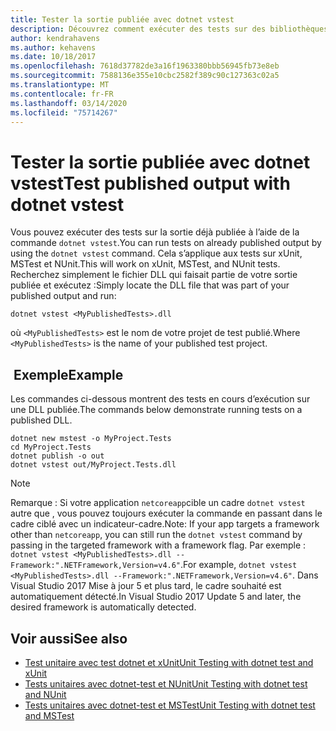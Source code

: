 ```yaml
---
title: Tester la sortie publiée avec dotnet vstest
description: Découvrez comment exécuter des tests sur des bibliothèques publiées plutôt que sur le code source avec la commande dotnet vstest.
author: kendrahavens
ms.author: kehavens
ms.date: 10/18/2017
ms.openlocfilehash: 7618d37782de3a16f1963380bbb56945fb73e8eb
ms.sourcegitcommit: 7588136e355e10cbc2582f389c90c127363c02a5
ms.translationtype: MT
ms.contentlocale: fr-FR
ms.lasthandoff: 03/14/2020
ms.locfileid: "75714267"
---
```

# <a name="test-published-output-with-dotnet-vstest"></a><span data-ttu-id="3e94f-103">Tester la sortie publiée avec dotnet vstest</span><span class="sxs-lookup"><span data-stu-id="3e94f-103">Test published output with dotnet vstest</span></span>

<span data-ttu-id="3e94f-104">Vous pouvez exécuter des tests sur la sortie déjà publiée à l’aide de la commande `dotnet vstest`.</span><span class="sxs-lookup"><span data-stu-id="3e94f-104">You can run tests on already published output by using the `dotnet vstest` command.</span></span> <span data-ttu-id="3e94f-105">Cela s’applique aux tests sur xUnit, MSTest et NUnit.</span><span class="sxs-lookup"><span data-stu-id="3e94f-105">This will work on xUnit, MSTest, and NUnit tests.</span></span> <span data-ttu-id="3e94f-106">Recherchez simplement le fichier DLL qui faisait partie de votre sortie publiée et exécutez :</span><span class="sxs-lookup"><span data-stu-id="3e94f-106">Simply locate the DLL file that was part of your published output and run:</span></span>

```dotnetcli
dotnet vstest <MyPublishedTests>.dll
```

<span data-ttu-id="3e94f-107">où `<MyPublishedTests>` est le nom de votre projet de test publié.</span><span class="sxs-lookup"><span data-stu-id="3e94f-107">Where `<MyPublishedTests>` is the name of your published test project.</span></span>

## <a name="example"></a><span data-ttu-id="3e94f-108"> Exemple</span><span class="sxs-lookup"><span data-stu-id="3e94f-108">Example</span></span>

<span data-ttu-id="3e94f-109">Les commandes ci-dessous montrent des tests en cours d’exécution sur une DLL publiée.</span><span class="sxs-lookup"><span data-stu-id="3e94f-109">The commands below demonstrate running tests on a published DLL.</span></span>

```dotnetcli
dotnet new mstest -o MyProject.Tests
cd MyProject.Tests
dotnet publish -o out
dotnet vstest out/MyProject.Tests.dll
```

> [!NOTE]
> <span data-ttu-id="3e94f-110">Remarque : Si votre application `netcoreapp`cible un cadre `dotnet vstest` autre que , vous pouvez toujours exécuter la commande en passant dans le cadre ciblé avec un indicateur-cadre.</span><span class="sxs-lookup"><span data-stu-id="3e94f-110">Note: If your app targets a framework other than `netcoreapp`, you can still run the `dotnet vstest` command by passing in the targeted framework with a framework flag.</span></span> <span data-ttu-id="3e94f-111">Par exemple : `dotnet vstest <MyPublishedTests>.dll --Framework:".NETFramework,Version=v4.6"`.</span><span class="sxs-lookup"><span data-stu-id="3e94f-111">For example, `dotnet vstest <MyPublishedTests>.dll --Framework:".NETFramework,Version=v4.6"`.</span></span> <span data-ttu-id="3e94f-112">Dans Visual Studio 2017 Mise à jour 5 et plus tard, le cadre souhaité est automatiquement détecté.</span><span class="sxs-lookup"><span data-stu-id="3e94f-112">In Visual Studio 2017 Update 5 and later, the desired framework is automatically detected.</span></span>

## <a name="see-also"></a><span data-ttu-id="3e94f-113">Voir aussi</span><span class="sxs-lookup"><span data-stu-id="3e94f-113">See also</span></span>

- [<span data-ttu-id="3e94f-114">Test unitaire avec test dotnet et xUnit</span><span class="sxs-lookup"><span data-stu-id="3e94f-114">Unit Testing with dotnet test and xUnit</span></span>](unit-testing-with-dotnet-test.md)
- [<span data-ttu-id="3e94f-115">Tests unitaires avec dotnet-test et NUnit</span><span class="sxs-lookup"><span data-stu-id="3e94f-115">Unit Testing with dotnet test and NUnit</span></span>](unit-testing-with-nunit.md)
- [<span data-ttu-id="3e94f-116">Tests unitaires avec dotnet-test et MSTest</span><span class="sxs-lookup"><span data-stu-id="3e94f-116">Unit Testing with dotnet test and MSTest</span></span>](unit-testing-with-mstest.md)
